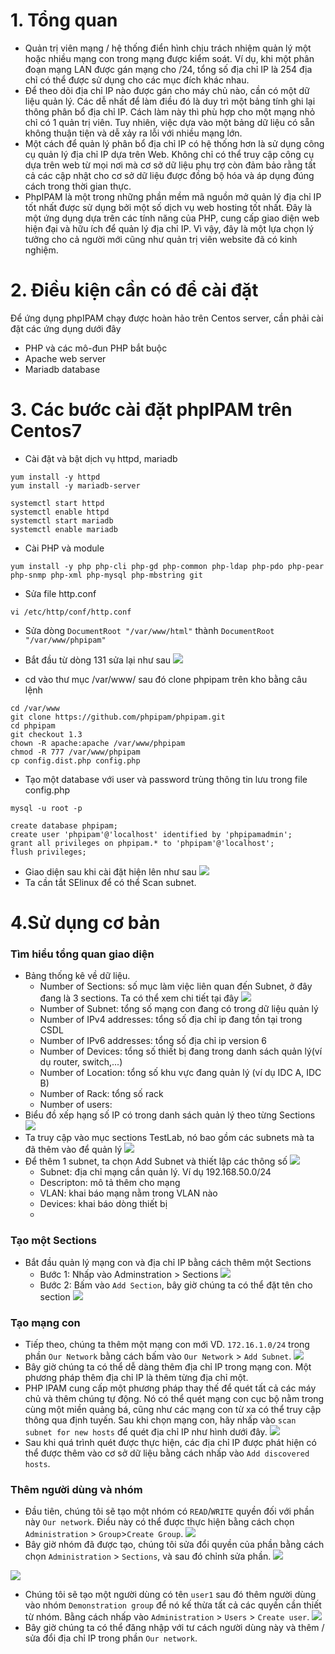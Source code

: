 # 1. Tổng quan
- Quản trị viên mạng / hệ thống điển hình chịu trách nhiệm quản lý một hoặc nhiều mạng con trong mạng được kiểm soát. Ví dụ, khi một phân đoạn mạng LAN được gán mạng cho /24, tổng số địa chỉ IP là 254 địa chỉ có thể được sử dụng cho các mục đích khác nhau. 
- Để theo dõi địa chỉ IP nào được gán cho máy chủ nào, cần có một dữ liệu quản lý. Các dễ nhất để làm điều đó là duy trì một bảng tính ghi lại thông phân bổ địa chỉ IP. Cách làm này thì phù hợp cho một mạng nhỏ chỉ có 1 quản trị viên. Tuy nhiên, việc dựa vào một bảng dữ liệu có sẵn không thuận tiện và dễ xảy ra lỗi với nhiều mạng lớn. 
- Một cách để quản lý phân bổ địa chỉ IP có hệ thống hơn là sử dụng công cụ quản lý địa chỉ IP dựa trên Web. Không chỉ có thể truy cập công cụ dựa trên web từ mọi nơi mà cơ sở dữ liệu phụ trợ còn đảm bảo rằng tất cả các cập nhật cho cơ sở dữ liệu được đồng bộ hóa và áp dụng đúng cách trong thời gian thực. 
- PhpIPAM là một trong những phần mềm mã nguồn mở quản lý địa chỉ IP tốt nhất được sử dụng bởi một số dịch vụ web hosting tốt nhất. Đây là một ứng dụng dựa trên các tính năng của PHP, cung cấp giao diện web hiện đại và hữu ích để quản lý địa chỉ IP. Vì vậy, đây là một lựa chọn lý tưởng cho cả người mới cũng như quản trị viên website đã có kinh nghiệm.
# 2. Điều kiện cần có để cài đặt
Để ứng dụng phpIPAM chạy được hoàn hảo trên Centos server, cần phải cài đặt các ứng dụng dưới đây
- PHP và các mô-đun PHP bắt buộc
- Apache web server
- Mariadb database
# 3. Các bước cài đặt phpIPAM trên Centos7
- Cài đặt và bật dịch vụ httpd, mariadb
```
yum install -y httpd
yum install -y mariadb-server
```
```
systemctl start httpd
systemctl enable httpd
systemctl start mariadb
systemctl enable mariadb
```
- Cài PHP và module
```
yum install -y php php-cli php-gd php-common php-ldap php-pdo php-pear php-snmp php-xml php-mysql php-mbstring git
```
- Sửa file http.conf
```
vi /etc/http/conf/http.conf
```
- Sửa dòng `DocumentRoot "/var/www/html"` thành `DocumentRoot "/var/www/phpipam"`
- Bắt đầu từ dòng 131 sửa lại như sau
![](https://imgur.com/0QvqyZc.png)

- cd vào thư mục /var/www/ sau đó clone phpipam trên kho bằng câu lệnh
```
cd /var/www
git clone https://github.com/phpipam/phpipam.git
cd phpipam
git checkout 1.3
chown -R apache:apache /var/www/phpipam
chmod -R 777 /var/www/phpipam
cp config.dist.php config.php
```
- Tạo một database với user và password trùng thông tin lưu trong file config.php
```
mysql -u root -p
```
```
create database phpipam;
create user 'phpipam'@'localhost' identified by 'phpipamadmin';
grant all privileges on phpipam.* to 'phpipam'@'localhost';
flush privileges;
```
- Giao diện sau khi cài đặt hiện lên như sau
![](https://imgur.com/PkOH9L8.png)
- Ta cần tắt SElinux để có thể Scan subnet.
# 4.Sử dụng cơ bản
### Tìm hiểu tổng quan giao diện
- Bảng thống kê về dữ liệu.
  - Number of Sections: số mục làm việc liên quan đến Subnet, ở đây đang là 3 sections. Ta có thể xem chi tiết tại đây
![](https://imgur.com/WPntmAG.png)
  - Number of Subnet: tổng số mạng con đang có trong dữ liệu quản lý
  - Number of IPv4 addresses: tổng số địa chỉ ip đang tồn tại trong CSDL
  - Number of IPv6 addresses: tổng số địa chỉ ip version 6
  - Number of Devices: tổng số thiết bị đang trong danh sách quản lý(ví dụ router, switch,...)
  - Number of Location: tổng số khu vực đang quản lý (ví dụ IDC A, IDC B)
  - Number of Rack: tổng số rack
  - Number of users: 
- Biểu đồ xếp hạng số IP có trong danh sách quản lý theo từng Sections
![](https://imgur.com/BA6orWi.png)
- Ta truy cập vào mục sections TestLab, nó bao gồm các subnets mà ta đã thêm vào để quản lý
![](https://imgur.com/Etv4e7p.png)
- Để thêm 1 subnet, ta chọn Add Subnet và thiết lập các thông số 
![](https://imgur.com/pbuOngi.png)
  - Subnet: địa chỉ mạng cần quản lý. Ví dụ 192.168.50.0/24
  - Descripton: mô tả thêm cho mạng
  - VLAN: khai báo mạng nằm trong VLAN nào
  - Devices: khai báo dòng thiết bị
  -  
### Tạo một Sections
- Bắt đầu quản lý mạng con và địa chỉ IP bằng cách thêm một Sections
  - Bước 1: Nhấp vào Adminstration > Sections
![](https://imgur.com/qCMda78.png)
  - Bước 2: Bấm vào `Add Section`, bây giờ chúng ta có thể đặt tên cho section 
![](https://imgur.com/KjvRtDm.png)
### Tạo mạng con
- Tiếp theo, chúng ta thêm một mạng con mới VD. `172.16.1.0/24` trong phần `Our Network` bằng cách bấm vào `Our Network` > `Add Subnet`.
![](https://imgur.com/8dm1JW5.png)
- Bây giờ chúng ta có thể dễ dàng thêm địa chỉ IP trong mạng con. Một phương pháp thêm địa chỉ IP là thêm từng địa chỉ một.
- PHP IPAM cung cấp một phương pháp thay thế để quét tất cả các máy chủ và thêm chúng tự động. Nó có thể quét mạng con cục bộ nằm trong cùng một miền quảng bá, cũng như các mạng con từ xa có thể truy cập thông qua định tuyến. Sau khi chọn mạng con, hãy nhấp vào `scan subnet for new hosts` để quét địa chỉ IP như hình dưới đây.
![](https://imgur.com/vmtY8Mu.png)
- Sau khi quá trình quét được thực hiện, các địa chỉ IP được phát hiện có thể được thêm vào cơ sở dữ liệu bằng cách nhấp vào `Add discovered hosts`.
### Thêm người dùng và nhóm
- Đầu tiên, chúng tôi sẽ tạo một nhóm có `READ`/`WRITE` quyền đối với phần này `Our network`. Điều này có thể được thực hiện bằng cách chọn `Administration` > `Group`>`Create Group`.
![](https://imgur.com/V4YkGcB.png)
- Bây giờ nhóm đã được tạo, chúng tôi sửa đổi quyền của phần bằng cách chọn `Administration` > `Sections`, và sau đó chỉnh sửa phần.
![](https://imgur.com/undefined.png)

![](https://imgur.com/tTmf1l5.png)
- Chúng tôi sẽ tạo một người dùng có tên `user1` sau đó thêm người dùng vào nhóm `Demonstration group` để nó kế thừa tất cả các quyền cần thiết từ nhóm. Bằng cách nhấp vào `Administration` > `Users` > `Create user`.
 ![](https://imgur.com/CnWdQ1n.png)
 - Bây giờ chúng ta có thể đăng nhập với tư cách người dùng này và thêm / sửa đổi địa chỉ IP trong phần `Our network`.
